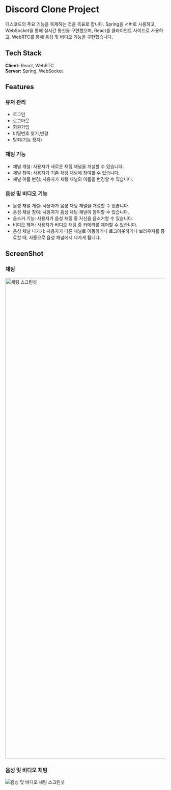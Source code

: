 # Discord Clone Project

디스코드의 주요 기능을 복제하는 것을 목표로 합니다. Spring을 서버로 사용하고, WebSocket을 통해 실시간 통신을 구현했으며, React를 클라이언트 사이드로 사용하고, WebRTC를 통해 음성 및 비디오 기능을 구현했습니다.

## Tech Stack

**Client:** React, WebRTC  
**Server:** Spring, WebSocket

## Features

### 유저 관리
- 로그인
- 로그아웃
- 회원가입
- 비밀번호 찾기,변경
- 탈퇴(기능 정지)

### 채팅 기능
- 채널 개설: 사용자가 새로운 채팅 채널을 개설할 수 있습니다.
- 채널 참여: 사용자가 기존 채팅 채널에 참여할 수 있습니다.
- 채널 이름 변경: 사용자가 채팅 채널의 이름을 변경할 수 있습니다.

### 음성 및 비디오 기능
- 음성 채널 개설: 사용자가 음성 채팅 채널을 개설할 수 있습니다.
- 음성 채널 참여: 사용자가 음성 채팅 채널에 참여할 수 있습니다.
- 음소거 기능: 사용자가 음성 채팅 중 자신을 음소거할 수 있습니다.
- 비디오 제어: 사용자가 비디오 채팅 중 카메라를 제어할 수 있습니다.
- 음성 채널 나가기: 사용자가 다른 채널로 이동하거나 로그아웃하거나 브라우저를 종료할 때, 자동으로 음성 채널에서 나가게 됩니다.

## ScreenShot

### 채팅
<img width="1510" alt="채팅 스크린샷" src="https://github.com/csh7733/discord/assets/87757931/e62c31f6-6ba0-41b4-b92a-98e260c509b9">

### 음성 및 비디오 채팅
![음성 및 비디오 채팅 스크린샷](https://github.com/csh7733/discord/assets/149491102/eaab8ffb-a0a1-40ac-b38f-b8c0fc88bd61)
